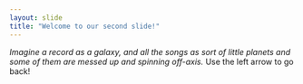 ```yaml
---
layout: slide
title: "Welcome to our second slide!"
---
```

*Imagine a record as a galaxy, and all the songs as sort of little planets and some of them are messed up and spinning off-axis.*
Use the left arrow to go back!
